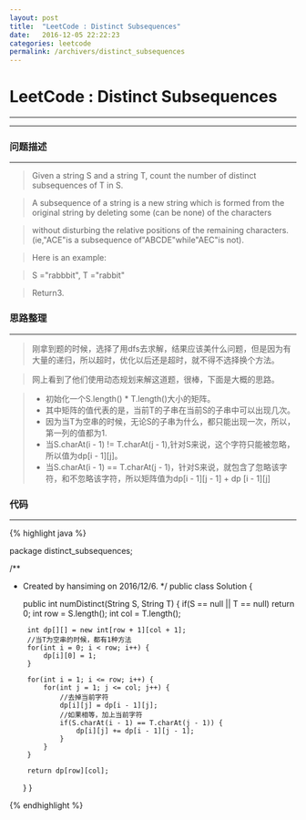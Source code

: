 ```yaml
---
layout: post
title:  "LeetCode : Distinct Subsequences"
date:   2016-12-05 22:22:23
categories: leetcode
permalink: /archivers/distinct_subsequences
---
```

# LeetCode : Distinct Subsequences
----
----
### 问题描述

---
> Given a string S and a string T, count the number of distinct subsequences of T in S.

> A subsequence of a string is a new string which is formed from the original string by deleting some (can be none) of the characters

> without disturbing the relative positions of the remaining characters. (ie,"ACE"is a subsequence of"ABCDE"while"AEC"is not).

> Here is an example:

> S ="rabbbit", T ="rabbit"

> Return3.

### 思路整理

----
> 刚拿到题的时候，选择了用dfs去求解，结果应该美什么问题，但是因为有大量的递归，所以超时，优化以后还是超时，就不得不选择换个方法。

> 网上看到了他们使用动态规划来解这道题，很棒，下面是大概的思路。

>   * 初始化一个S.length() * T.length()大小的矩阵。
>   * 其中矩阵的值代表的是，当前T的子串在当前S的子串中可以出现几次。
>   * 因为当T为空串的时候，无论S的子串为什么，都只能出现一次，所以，第一列的值都为1.
>   * 当S.charAt(i - 1) != T.charAt(j - 1),针对S来说，这个字符只能被忽略，所以值为dp[i - 1][j]。
>   * 当S.charAt(i - 1) == T.charAt(j - 1)，针对S来说，就包含了忽略该字符，和不忽略该字符，所以矩阵值为dp[i - 1][j - 1] + dp [i - 1][j]

### 代码

----

{% highlight java %}

package distinct_subsequences;

/**
 * Created by hansiming on 2016/12/6.
 */
public class Solution {

    public int numDistinct(String S, String T) {
        if(S == null || T == null)
            return 0;
        int row = S.length();
        int col = T.length();

        int dp[][] = new int[row + 1][col + 1];
        //当T为空串的时候，都有1种方法
        for(int i = 0; i < row; i++) {
            dp[i][0] = 1;
        }

        for(int i = 1; i <= row; i++) {
            for(int j = 1; j <= col; j++) {
                //去掉当前字符
                dp[i][j] = dp[i - 1][j];
                //如果相等，加上当前字符
                if(S.charAt(i - 1) == T.charAt(j - 1)) {
                    dp[i][j] += dp[i - 1][j - 1];
                }
            }
        }

        return dp[row][col];
    }
}

{% endhighlight %}
